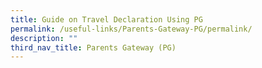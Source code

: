 ```yaml
---
title: Guide on Travel Declaration Using PG
permalink: /useful-links/Parents-Gateway-PG/permalink/
description: ""
third_nav_title: Parents Gateway (PG)
---
```


